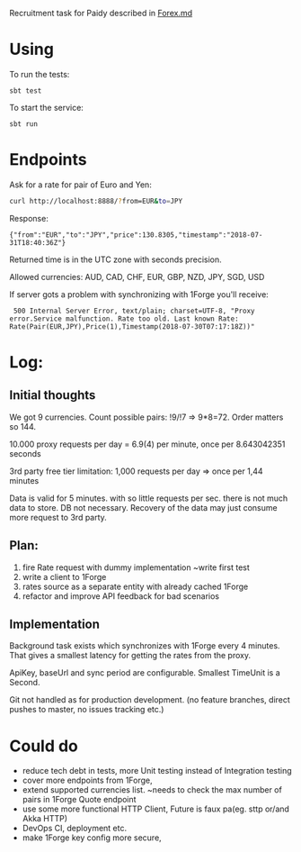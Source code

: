 Recruitment task for Paidy described in [Forex.md](Forex.md)

# Using
To run the tests:
```
sbt test
```
To start the service:
```
sbt run
```
# Endpoints

Ask for a rate for pair of Euro and Yen:
```bash
curl http://localhost:8888/?from=EUR&to=JPY
```
Response:
```
{"from":"EUR","to":"JPY","price":130.8305,"timestamp":"2018-07-31T18:40:36Z"}
```

Returned time is in the UTC zone with seconds precision.

Allowed currencies: AUD, CAD, CHF, EUR, GBP, NZD, JPY, SGD, USD

If server gots a problem with synchronizing with 1Forge you'll receive:
```
 500 Internal Server Error, text/plain; charset=UTF-8, "Proxy error.Service malfunction. Rate too old. Last known Rate: Rate(Pair(EUR,JPY),Price(1),Timestamp(2018-07-30T07:17:18Z))"
```
# Log:
## Initial thoughts 
We got 9 currencies. Count possible pairs: !9/!7 => 9*8=72. Order matters so 144.

10.000 proxy requests per day = 6.9(4) per minute, once per 8.643042351 seconds

3rd party free tier limitation: 1,000 requests per day => once per 1,44 minutes

Data is valid for 5 minutes. with so little requests per sec. there is not much data to store. DB not necessary. Recovery of the data may just consume more request to 3rd party.

## Plan:
1. fire Rate request with dummy implementation ~write first test
2. write a client to 1Forge
3. rates source as a separate entity with already cached 1Forge
4. refactor and improve API feedback for bad scenarios

## Implementation

Background task exists which synchronizes with 1Forge every 4 minutes.
That gives a smallest latency for getting the rates from the proxy.

ApiKey, baseUrl and sync period are configurable. Smallest TimeUnit is a Second.

Git not handled as for production development. (no feature branches, direct pushes to master, no issues tracking etc.)

# Could do
- reduce tech debt in tests, more Unit testing instead of Integration testing  
- cover more endpoints from 1Forge,
- extend supported currencies list. ~needs to check the max number of pairs in 1Forge Quote endpoint
- use some more functional HTTP Client, Future is faux pa(eg. sttp or/and Akka HTTP)
- DevOps CI, deployment etc.
- make 1Forge key config more secure,

